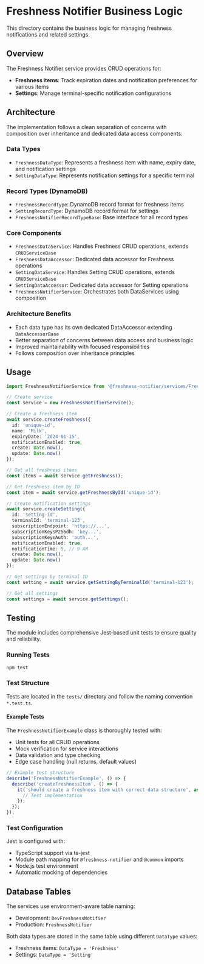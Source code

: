 # Freshness Notifier Business Logic

This directory contains the business logic for managing freshness notifications and related settings.

## Overview

The Freshness Notifier service provides CRUD operations for:
- **Freshness items**: Track expiration dates and notification preferences for various items
- **Settings**: Manage terminal-specific notification configurations

## Architecture

The implementation follows a clean separation of concerns with composition over inheritance and dedicated data access components:

### Data Types
- `FreshnessDataType`: Represents a freshness item with name, expiry date, and notification settings
- `SettingDataType`: Represents notification settings for a specific terminal

### Record Types (DynamoDB)
- `FreshnessRecordType`: DynamoDB record format for freshness items
- `SettingRecordType`: DynamoDB record format for settings
- `FreshnessNotifierRecordTypeBase`: Base interface for all record types

### Core Components
- `FreshnessDataService`: Handles Freshness CRUD operations, extends `CRUDServiceBase`
- `FreshnessDataAccessor`: Dedicated data accessor for Freshness operations
- `SettingDataService`: Handles Setting CRUD operations, extends `CRUDServiceBase`
- `SettingDataAccessor`: Dedicated data accessor for Setting operations
- `FreshnessNotifierService`: Orchestrates both DataServices using composition

### Architecture Benefits
- Each data type has its own dedicated DataAccessor extending `DataAccessorBase`
- Better separation of concerns between data access and business logic
- Improved maintainability with focused responsibilities
- Follows composition over inheritance principles

## Usage

```typescript
import FreshnessNotifierService from '@freshness-notifier/services/FreshnessNotifierService';

// Create service
const service = new FreshnessNotifierService();

// Create a freshness item
await service.createFreshness({
  id: 'unique-id',
  name: 'Milk',
  expiryDate: '2024-01-15',
  notificationEnabled: true,
  create: Date.now(),
  update: Date.now()
});

// Get all freshness items
const items = await service.getFreshness();

// Get freshness item by ID
const item = await service.getFreshnessById('unique-id');

// Create notification settings
await service.createSetting({
  id: 'setting-id',
  terminalId: 'terminal-123',
  subscriptionEndpoint: 'https://...',
  subscriptionKeysP256dh: 'key...',
  subscriptionKeysAuth: 'auth...',
  notificationEnabled: true,
  notificationTime: 9, // 9 AM
  create: Date.now(),
  update: Date.now()
});

// Get settings by terminal ID
const setting = await service.getSettingByTerminalId('terminal-123');

// Get all settings
const settings = await service.getSettings();
```

## Testing

The module includes comprehensive Jest-based unit tests to ensure quality and reliability.

### Running Tests

```bash
npm test
```

### Test Structure

Tests are located in the `tests/` directory and follow the naming convention `*.test.ts`.

#### Example Tests

The `FreshnessNotifierExample` class is thoroughly tested with:
- Unit tests for all CRUD operations
- Mock verification for service interactions
- Data validation and type checking
- Edge case handling (null returns, default values)

```typescript
// Example test structure
describe('FreshnessNotifierExample', () => {
  describe('createFreshnessItem', () => {
    it('should create a freshness item with correct data structure', async () => {
      // Test implementation
    });
  });
});
```

### Test Configuration

Jest is configured with:
- TypeScript support via ts-jest
- Module path mapping for `@freshness-notifier` and `@common` imports
- Node.js test environment
- Automatic mocking of dependencies

## Database Tables

The services use environment-aware table naming:
- Development: `DevFreshnessNotifier`
- Production: `FreshnessNotifier`

Both data types are stored in the same table using different `DataType` values:
- Freshness items: `DataType = 'Freshness'`
- Settings: `DataType = 'Setting'`